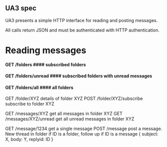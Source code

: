 UA3 spec
--------

UA3 presents a simple HTTP interface for reading and posting messages.

All calls return JSON and must be authenticated with HTTP authentication.

Reading messages
================

#### GET /folders ####                subscribed folders
#### GET /folders/unread ####         subscribed folders with unread messages
#### GET /folders/all ####            all folders

GET /folder/XYZ             details of folder XYZ  POST /folder/XYZ/subscribe  subscribe to folder XYZ

GET /messages/XYZ           get all messages in folder XYZ  GET /messages/XYZ/unread    get all unread messages in folder XYZ

GET /message/1234           get a single message  POST /message               post a message. New thread in folder if ID is a folder, follow up if ID is a message
{ subject: X, body: Y, replyid: ID }
